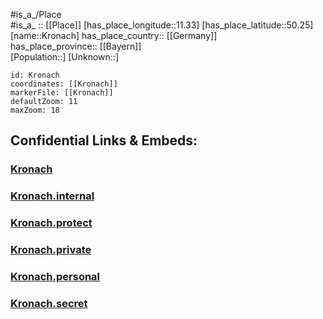 ﻿---
location: [50.25,11.33] 
mapzoom: [7,12] 
mapmarker: city 
type: City
tags:
- geo/City


SpocWebEntityId: 31657
isDeleted: false
confidential: public

---
#is_a_/Place  
#is_a_ :: [[Place]] 
[has_place_longitude::11.33] 
[has_place_latitude::50.25] 
[name::Kronach] 
has_place_country:: [[Germany]]  
has_place_province:: [[Bayern]]  
[Population::] 
[Unknown::] 


```leaflet
id: Kronach
coordinates: [[Kronach]] 
markerFile: [[Kronach]] 
defaultZoom: 11 
maxZoom: 18
```


## Confidential Links & Embeds: 

### [Kronach](/_public/Earth/Continent/Europe/Europe~Central/Germany/Germany~West/Bayern/counties~Bayern/Kronach/cities~Kronach/Kronach-city/City/Kronach.md) 

### [Kronach.internal](/_internal/Earth/Continent/Europe/Europe~Central/Germany/Germany~West/Bayern/counties~Bayern/Kronach/cities~Kronach/Kronach-city/City/Kronach.internal.md) 

### [Kronach.protect](/_protect/Earth/Continent/Europe/Europe~Central/Germany/Germany~West/Bayern/counties~Bayern/Kronach/cities~Kronach/Kronach-city/City/Kronach.protect.md) 

### [Kronach.private](/_private/Earth/Continent/Europe/Europe~Central/Germany/Germany~West/Bayern/counties~Bayern/Kronach/cities~Kronach/Kronach-city/City/Kronach.private.md) 

### [Kronach.personal](/_personal/Earth/Continent/Europe/Europe~Central/Germany/Germany~West/Bayern/counties~Bayern/Kronach/cities~Kronach/Kronach-city/City/Kronach.personal.md) 

### [Kronach.secret](/_secret/Earth/Continent/Europe/Europe~Central/Germany/Germany~West/Bayern/counties~Bayern/Kronach/cities~Kronach/Kronach-city/City/Kronach.secret.md) 
